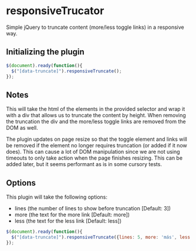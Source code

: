 # responsiveTrucator

Simple jQuery to truncate content (more/less toggle links) in a responsive way.

## Initializing the plugin

```javascript
$(document).ready(function(){
  $("[data-truncate]").responsiveTruncate();
});
```

## Notes

This will take the html of the elements in the provided selector and wrap it with a div that allows us to truncate the content by height.
When removing the truncation the div and the more/less toggle links are removed from the DOM as well.

The plugin updates on page resize so that the toggle element and links will be removed if the element no longer requires truncation (or added if it now does).  This can cause a lot of DOM manipulation since we are not using timeouts to only take action when the page finishes resizing.  This can be added later, but it seems performant as is in some cursory tests.

## Options

This plugin will take the following options:

* lines (the number of lines to show before truncation [Default: 3])
* more (the text for the more link [Default: more])
* less (the text for the less link [Default: less])

```javascript
$(document).ready(function(){
  $("[data-truncate]").responsiveTruncate({lines: 5, more: 'más', less: 'menos'});
});
```